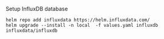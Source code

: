 Setup InfluxDB database

```
helm repo add influxdata https://helm.influxdata.com/
helm upgrade --install -n local  -f values.yaml influxdb influxdata/influxdb
```